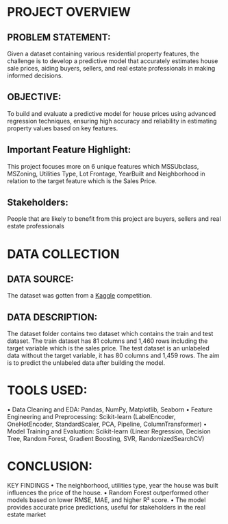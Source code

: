 # PROJECT OVERVIEW
   
   ## PROBLEM STATEMENT: 
   
  Given a dataset containing various residential property features, the challenge is to develop a predictive model that accurately estimates house sale prices, aiding buyers, sellers, and real estate professionals in making informed decisions.

  ## OBJECTIVE:
  To build and evaluate a predictive model for house prices using advanced regression techniques, ensuring high accuracy and reliability in estimating property values based on key features.
  
  ## Important Feature Highlight: 
  
  This project focuses more on 6 unique features which MSSUbclass, MSZoning, Utilities Type, Lot Frontage, YearBuilt and Neighborhood in relation to the target feature which is the Sales Price.
  ## Stakeholders: 
  People that are likely to benefit from this project are buyers, sellers and real estate professionals
  
# DATA COLLECTION
  ## DATA SOURCE: 
  The dataset was gotten from a [Kaggle](https://www.kaggle.com/competitions/house-prices-advanced-regression-techniques/data) competition.

  ## DATA DESCRIPTION: 
  The dataset folder contains two dataset which contains the train and test dataset. The train dataset has 81 columns and 1,460 rows including the target variable which is the sales price. The test dataset is an unlabeled data without the target variable, it has 80 columns and 1,459 rows. The aim is to predict the unlabeled data after building the model. 

# TOOLS USED:
•	Data Cleaning and EDA: Pandas, NumPy, Matplotlib, Seaborn
•	Feature Engineering and Preprocessing: Scikit-learn (LabelEncoder, OneHotEncoder, StandardScaler, PCA, Pipeline, ColumnTransformer)
•	Model Training and Evaluation: Scikit-learn (Linear Regression, Decision Tree, Random Forest, Gradient Boosting, SVR, RandomizedSearchCV)

# CONCLUSION: 
KEY FINDINGS
•	The neighborhood, utilities type, year the house was built influences the price of the house.
•	Random Forest outperformed other models based on lower RMSE, MAE, and higher R² score.
•	The model provides accurate price predictions, useful for stakeholders in the real estate market

